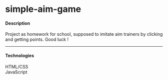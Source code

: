 # simple-aim-game
#### Description
Project as homework for school, supposed to imitate aim trainers by clicking and getting points. Good luck !
- - -
#### Technologies
HTML/CSS  
JavaScript
